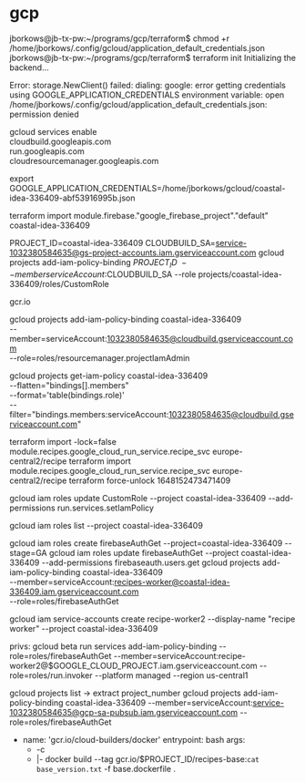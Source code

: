 # gcp

jborkows@jb-tx-pw:~/programs/gcp/terraform$ chmod +r /home/jborkows/.config/gcloud/application_default_credentials.json
jborkows@jb-tx-pw:~/programs/gcp/terraform$ terraform init
Initializing the backend...

Error: storage.NewClient() failed: dialing: google: error getting credentials using GOOGLE_APPLICATION_CREDENTIALS environment variable: open /home/jborkows/.config/gcloud/application_default_credentials.json: permission denied

gcloud services enable \
  cloudbuild.googleapis.com \
  run.googleapis.com \
  cloudresourcemanager.googleapis.com

 export GOOGLE_APPLICATION_CREDENTIALS=/home/jborkows/gcloud/coastal-idea-336409-abf53916995b.json

 terraform import module.firebase."google_firebase_project"."default" coastal-idea-336409
 
PROJECT_ID=coastal-idea-336409
CLOUDBUILD_SA=service-1032380584635@gs-project-accounts.iam.gserviceaccount.com
 gcloud projects add-iam-policy-binding $PROJECT_ID \
    --member serviceAccount:$CLOUDBUILD_SA --role projects/coastal-idea-336409/roles/CustomRole

gcr.io    

 gcloud projects add-iam-policy-binding coastal-idea-336409 \
 --member=serviceAccount:1032380584635@cloudbuild.gserviceaccount.com \
 --role=roles/resourcemanager.projectIamAdmin

 gcloud projects get-iam-policy coastal-idea-336409 \
--flatten="bindings[].members" \
--format='table(bindings.role)' \
--filter="bindings.members:serviceAccount:1032380584635@cloudbuild.gserviceaccount.com"


terraform import  -lock=false module.recipes.google_cloud_run_service.recipe_svc europe-central2/recipe
terraform import  module.recipes.google_cloud_run_service.recipe_svc europe-central2/recipe
terraform force-unlock 1648152473471409

gcloud iam roles update CustomRole --project coastal-idea-336409 --add-permissions run.services.setIamPolicy

gcloud iam roles list --project coastal-idea-336409

gcloud iam roles create firebaseAuthGet --project=coastal-idea-336409  --stage=GA
gcloud iam roles update firebaseAuthGet --project coastal-idea-336409 --add-permissions firebaseauth.users.get
 gcloud projects add-iam-policy-binding coastal-idea-336409 \
 --member=serviceAccount:recipes-worker@coastal-idea-336409.iam.gserviceaccount.com \
 --role=roles/firebaseAuthGet 


 gcloud iam service-accounts create recipe-worker2 --display-name "recipe worker" --project coastal-idea-336409
 
 privs:
 gcloud beta run services add-iam-policy-binding  --role=roles/firebaseAuthGet  --member=serviceAccount:recipe-worker2@$GOOGLE_CLOUD_PROJECT.iam.gserviceaccount.com --role=roles/run.invoker --platform managed --region us-central1
 
 gcloud projects list -> extract project_number
 gcloud projects add-iam-policy-binding coastal-idea-336409 --member=serviceAccount:service-1032380584635@gcp-sa-pubsub.iam.gserviceaccount.com --role=roles/firebaseAuthGet

  - name: 'gcr.io/cloud-builders/docker'
   entrypoint: bash
   args:
      - -c
      - |-
        docker build --tag gcr.io/$PROJECT_ID/recipes-base:`cat base_version.txt`  -f base.dockerfile .